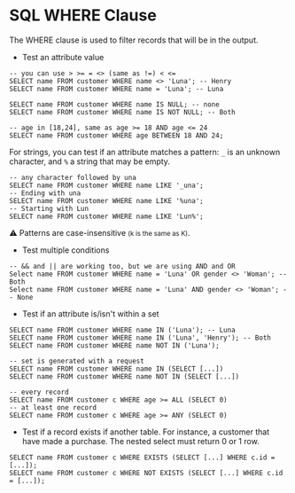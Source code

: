 # SQL WHERE Clause

<div class="row row-cols-md-2"><div>

The WHERE clause is used to filter records that will be in the output.

* Test an attribute value

```sql!
-- you can use > >= = <> (same as !=) < <=
SELECT name FROM customer WHERE name <> 'Luna'; -- Henry
SELECT name FROM customer WHERE name = 'Luna'; -- Luna

SELECT name FROM customer WHERE name IS NULL; -- none
SELECT name FROM customer WHERE name IS NOT NULL; -- Both

-- age in [18,24], same as age >= 18 AND age <= 24
SELECT name FROM customer WHERE age BETWEEN 18 AND 24;
```

For strings, you can test if an attribute matches a pattern: `_` is an unknown character, and `%` a string that may be empty.

```sql!
-- any character followed by una
SELECT name FROM customer WHERE name LIKE '_una';
-- Ending with una
SELECT name FROM customer WHERE name LIKE '%una';
-- Starting with Lun
SELECT name FROM customer WHERE name LIKE 'Lun%';
```

⚠️ Patterns are case-insensitive <small>(k is the same as K)</small>.
</div><div>

* Test multiple conditions

```sql!
-- && and || are working too, but we are using AND and OR
Select name FROM customer WHERE name = 'Luna' OR gender <> 'Woman'; -- Both
Select name FROM customer WHERE name = 'Luna' AND gender <> 'Woman'; -- None
```

* Test if an attribute is/isn't within a set

```sql!
SELECT name FROM customer WHERE name IN ('Luna'); -- Luna
SELECT name FROM customer WHERE name IN ('Luna', 'Henry'); -- Both
SELECT name FROM customer WHERE name NOT IN ('Luna');

-- set is generated with a request
SELECT name FROM customer WHERE name IN (SELECT [...])
SELECT name FROM customer WHERE name NOT IN (SELECT [...])

-- every record
SELECT name FROM customer c WHERE age >= ALL (SELECT 0)
-- at least one record
SELECT name FROM customer c WHERE age >= ANY (SELECT 0)
```

* Test if a record exists if another table. For instance, a customer that have made a purchase. The nested select must return 0 or 1 row.

```
SELECT name FROM customer c WHERE EXISTS (SELECT [...] WHERE c.id = [...]);
SELECT name FROM customer c WHERE NOT EXISTS (SELECT [...] WHERE c.id = [...]);
```
</div></div>